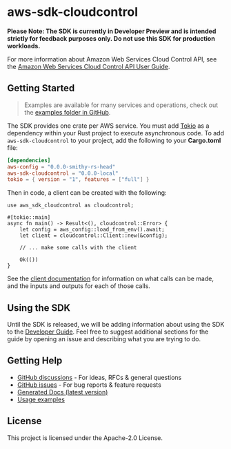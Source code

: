 # aws-sdk-cloudcontrol

**Please Note: The SDK is currently in Developer Preview and is intended strictly for
feedback purposes only. Do not use this SDK for production workloads.**

For more information about Amazon Web Services Cloud Control API, see the [Amazon Web Services Cloud Control API User Guide](https://docs.aws.amazon.com/cloudcontrolapi/latest/userguide/what-is-cloudcontrolapi.html).

## Getting Started

> Examples are available for many services and operations, check out the
> [examples folder in GitHub](https://github.com/awslabs/aws-sdk-rust/tree/main/examples).

The SDK provides one crate per AWS service. You must add [Tokio](https://crates.io/crates/tokio)
as a dependency within your Rust project to execute asynchronous code. To add `aws-sdk-cloudcontrol` to
your project, add the following to your **Cargo.toml** file:

```toml
[dependencies]
aws-config = "0.0.0-smithy-rs-head"
aws-sdk-cloudcontrol = "0.0.0-local"
tokio = { version = "1", features = ["full"] }
```

Then in code, a client can be created with the following:

```rust,no_run
use aws_sdk_cloudcontrol as cloudcontrol;

#[tokio::main]
async fn main() -> Result<(), cloudcontrol::Error> {
    let config = aws_config::load_from_env().await;
    let client = cloudcontrol::Client::new(&config);

    // ... make some calls with the client

    Ok(())
}
```

See the [client documentation](https://docs.rs/aws-sdk-cloudcontrol/latest/aws_sdk_cloudcontrol/client/struct.Client.html)
for information on what calls can be made, and the inputs and outputs for each of those calls.

## Using the SDK

Until the SDK is released, we will be adding information about using the SDK to the
[Developer Guide](https://docs.aws.amazon.com/sdk-for-rust/latest/dg/welcome.html). Feel free to suggest
additional sections for the guide by opening an issue and describing what you are trying to do.

## Getting Help

* [GitHub discussions](https://github.com/awslabs/aws-sdk-rust/discussions) - For ideas, RFCs & general questions
* [GitHub issues](https://github.com/awslabs/aws-sdk-rust/issues/new/choose) - For bug reports & feature requests
* [Generated Docs (latest version)](https://awslabs.github.io/aws-sdk-rust/)
* [Usage examples](https://github.com/awslabs/aws-sdk-rust/tree/main/examples)

## License

This project is licensed under the Apache-2.0 License.

